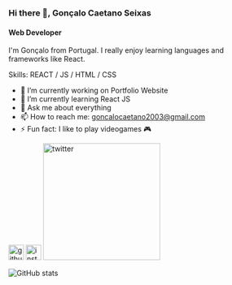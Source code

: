 ### Hi there 👋, Gonçalo Caetano Seixas
#### Web Developer
I'm Gonçalo from Portugal. I really enjoy learning languages and frameworks like React. 

Skills: REACT / JS / HTML / CSS

- 🔭 I’m currently working on Portfolio Website 
- 🌱 I’m currently learning React JS 
- 💬 Ask me about everything 
- 📫 How to reach me: goncalocaetano2003@gmail.com 
- ⚡ Fun fact: I like to play videogames 🎮 


[<img src='https://cdn.jsdelivr.net/npm/simple-icons@3.0.1/icons/github.svg' alt='github' height='30'>](https://github.com/pimps23)  [<img src='https://cdn.jsdelivr.net/npm/simple-icons@3.0.1/icons/instagram.svg' alt='instagram' height='30'>](https://www.instagram.com/goncalo_seixasss/)  [<img src='https://cdn.jsdelivr.net/npm/simple-icons@3.0.1/icons/twitter.svg' alt='twitter' height='230'>](https://twitter.com/gonaloseicas)  

![GitHub stats](https://github-readme-stats.vercel.app/api?username=pimps23&show_icons=true)  



